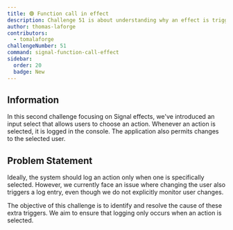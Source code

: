 ```yaml
---
title: 🟢 Function call in effect
description: Challenge 51 is about understanding why an effect is triggered too often.
author: thomas-laforge
contributors:
  - tomalaforge
challengeNumber: 51
command: signal-function-call-effect
sidebar:
  order: 20
  badge: New
---
```


## Information

In this second challenge focusing on Signal effects, we've introduced an input select that allows users to choose an action. Whenever an action is selected, it is logged in the console. The application also permits changes to the selected user.

## Problem Statement

Ideally, the system should log an action only when one is specifically selected. However, we currently face an issue where changing the user also triggers a log entry, even though we do not explicitly monitor user changes.

The objective of this challenge is to identify and resolve the cause of these extra triggers. We aim to ensure that logging only occurs when an action is selected.
